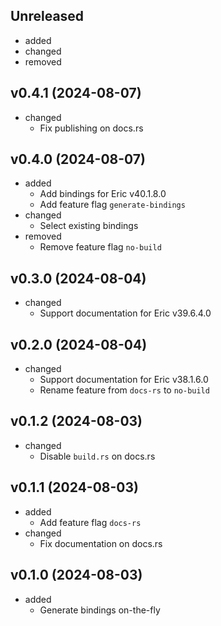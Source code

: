 <!-- markdownlint-disable MD041 -->

## Unreleased

- added
- changed
- removed

## v0.4.1 (2024-08-07)

- changed
  - Fix publishing on docs.rs

## v0.4.0 (2024-08-07)

- added
  - Add bindings for Eric v40.1.8.0
  - Add feature flag `generate-bindings`
- changed
  - Select existing bindings
- removed
  - Remove feature flag `no-build`

## v0.3.0 (2024-08-04)

- changed
  - Support documentation for Eric v39.6.4.0

## v0.2.0 (2024-08-04)

- changed
  - Support documentation for Eric v38.1.6.0
  - Rename feature from `docs-rs` to `no-build`

## v0.1.2 (2024-08-03)

- changed
  - Disable `build.rs` on docs.rs

## v0.1.1 (2024-08-03)

- added
  - Add feature flag `docs-rs`
- changed
  - Fix documentation on docs.rs

## v0.1.0 (2024-08-03)

- added
  - Generate bindings on-the-fly
